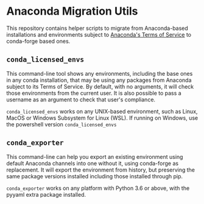 # Anaconda Migration Utils

This repository contains helper scripts to migrate from Anaconda-based installations and environments subject to [Anaconda's Terms of Service](https://legal.anaconda.com/policies/en/#terms-of-service) to conda-forge based ones.

## `conda_licensed_envs`
This command-line tool shows any environments, including the base ones in any conda installation, that may be using any packages from Anaconda subject to its Terms of Service. By default, with no arguments, it will check those environments from the current user. It is also possible to pass a username as an argument to check that user's compliance.

`conda_licensed_envs` works on any UNIX-based environment, such as Linux, MacOS or Windows Subsystem for Linux (WSL). If running on Windows, use the powershell version `conda_licensed_envs`

## `conda_exporter`
This command-line can help you export an existing environment using default Anaconda channels into one without it, using conda-forge as replacement. It will export the environment from history, but preserving the same package versions installed including those installed through pip.

`conda_exporter` works on any platform with Python 3.6 or above, with the pyyaml extra package installed.
